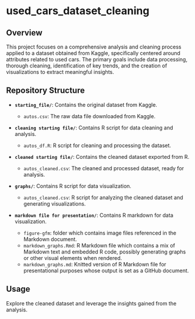 # used_cars_dataset_cleaning


## Overview

This project focuses on a comprehensive analysis and cleaning process applied to a dataset obtained from Kaggle, specifically centered around attributes related to used cars. The primary goals include data processing, thorough cleaning, identification of key trends, and the creation of visualizations to extract meaningful insights.

## Repository Structure

- **`starting_file/`**: Contains the original dataset from Kaggle.
  - `autos.csv`: The raw data file downloaded from Kaggle.
 
- **`cleaning starting file/`**: Contains R script for data cleaning and analysis.
  - `autos_df.R`: R script for cleaning and processing the dataset.

- **`cleaned starting file/`**: Contains the cleaned dataset exported from R.
  - `autos_cleaned.csv`: The cleaned and processed dataset, ready for analysis.
 
- **`graphs/`**: Contains R script for data visualization.
  - `autos_cleaned.csv`: R script for analyzing the cleaned dataset and generating visualizations.
 
- **`markdown file for presentation/`**: Contains R markdown for data visualization.
  - `figure-gfm`: folder which contains image files referenced in the Markdown document.
  - `markdown_graphs.Rmd`: R Markdown file which contains a mix of Markdown text and embedded R code, possibly generating graphs or other visual elements when rendered.
  - `markdown_graphs.md`: Knitted version of R Markdown file for presentational purposes whose output is set as a GitHub document.


## Usage

Explore the cleaned dataset and leverage the insights gained from the analysis.
